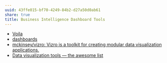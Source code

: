 ```yaml
---
uuid: 43ffe015-bf70-4249-84b2-d27a50d0ab61
share: true
title: Business Intelligence Dashboard Tools
---
```

* [Voila](/0789d463-9a66-4dd2-8cf7-0fa6ff207840)
* [dashboards](/f50c8a78-ae51-42a0-a1e7-4de6e2db668d)
* [mckinsey/vizro: Vizro is a toolkit for creating modular data visualization applications.](https://github.com/mckinsey/vizro)
* [Data visualization tools — the awesome list](https://awesome.cube.dev/)